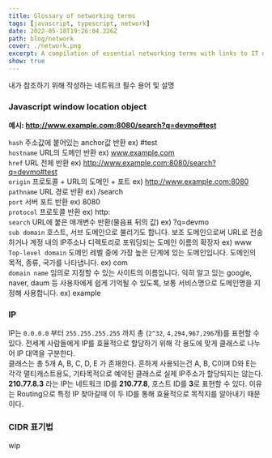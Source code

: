```yaml
---
title: Glossary of networking terms
tags: [javascript, typescript, network]
date: 2022-05-18T19:26:04.226Z
path: blog/network
cover: ./network.png
excerpt: A compilation of essential networking terms with links to IT development
show: true
---
```

내가 참조하기 위해 작성하는 네트워크 필수 용어 및 설명

### Javascript window location object
<b>예시: http://www.example.com:8080/search?q=devmo#test </b>

`hash` 주소값에 붙어있는 anchor값 반환 ex) #test  
`hostname` URL의 도메인 반환 ex) www.example.com  
`href` URL 전체 반환 ex) http://www.example.com:8080/search?q=devmo#test  
`origin` 프로토콜 + URL의 도메인 + 포트 ex) http://www.example.com:8080        
`pathname` URL 경로 반환 ex) /search                                          
`port` 서버 포트 반환 ex) 8080  
`protocol` 프로토콜 반환 ex) http:  
`search` URL에 붙은 매개변수 반환(물음표 뒤의 값) ex) ?q=devmo  
`sub domain` 호스트, 서브 도메인으로 불리기도 합니다. 보조 도메인으로써 URL로 전송하거나 계정 내의 IP주소나 디렉토리로 포워딩되는 도메인 이름의 확장자 ex) www  
`Top-level domain` 도메인 레벨 중에 가장 높은 단계에 있는 도메인입니다. 도메인의 목적, 종류, 국가를 나타냅니다. ex) com  
`domain name` 임의로 지정할 수 있는 사이트의 이름입니다. 익히 알고 있는 google, naver, daum 등 사용자에게 쉽게 기억될 수 있도록, 보통 서비스명으로 도메인명을 지정해 사용합니다. ex) example

### IP
IP는 `0.0.0.0` 부터 `255.255.255.255` 까지 총 (`2^32`, `4,294,967,296`개)를 표현할 수 있다. 전세계 사람들에게 IP를 효율적으로 할당하기 위해 각 용도에 맞게 클래스로 나누어 IP 대역을 구분한다.  
클래스는 총 5개 A, B, C, D, E 가 존재한다. 흔하게 사용되는건 A, B, C이며 D와 E는 각각 멀티캐스트용도, 기타목적으로 예약된 클래스로 실제 IP주소가 할당되지는 않는다.
**210.77.8.3** 라는 IP는 네트워크 ID를 **210.77.8**, 호스트 ID를 **3**로 표현할 수 있다. 이유는 Routing으로 특정 IP 찾아갈때 이 두 ID를 통해 효율적으로 목적지를 알아내기 때문이다.

### CIDR 표기법
wip
